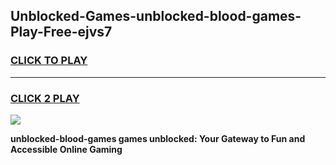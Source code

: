 
## Unblocked-Games-unblocked-blood-games-Play-Free-ejvs7
<h3>
<a href="https://premium76.site?title=unblocked-blood-games&ref=22A">CLICK TO PLAY</a></h3>
<hr>

<h3>
<a href="https://premium76.site?title=unblocked-blood-games&ref=22A">CLICK 2 PLAY</a>
  
</h3>

<a href="https://premium76.site?title=unblocked-blood-games&ref=22A"><img src="https://clearcache.store/games.png"></a>


**unblocked-blood-games games unblocked: Your Gateway to Fun and Accessible Online Gaming**
